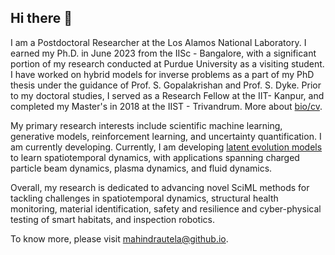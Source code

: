 ## Hi there 👋

I am a Postdoctoral Researcher at the Los Alamos National Laboratory. I earned my Ph.D. in June 2023 from the IISc - Bangalore, with a significant portion of my research conducted at Purdue University as a visiting student. I have worked on hybrid models for inverse problems as a part of my PhD thesis under the guidance of Prof. S. Gopalakrishan and Prof. S. Dyke. Prior to my doctoral studies, I served as a Research Fellow at the IIT- Kanpur, and completed my Master's in 2018 at the IIST - Trivandrum. More about [bio/cv](https://mahindrautela.github.io/bio/).

My primary research interests include scientific machine learning, generative models, reinforcement learning, and uncertainty quantification. I am currently developing. Currently, I am developing [latent evolution models](https://www.nature.com/articles/s41598-024-68944-0) to learn spatiotemporal dynamics, with applications spanning charged particle beam dynamics, plasma dynamics, and fluid dynamics.

Overall, my research is dedicated to advancing novel SciML methods for tackling challenges in spatiotemporal dynamics, structural health monitoring, material identification, safety and resilience and cyber-physical testing of smart habitats, and inspection robotics.

To know more, please visit [mahindrautela@github.io](https://mahindrautela.github.io/).
